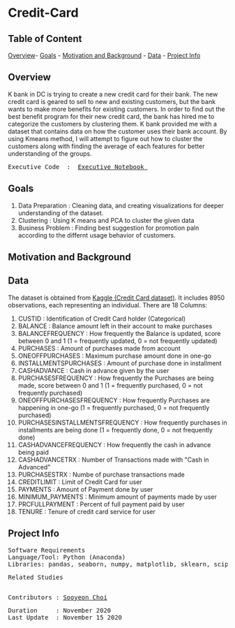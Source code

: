 # Credit-Card

## **Table of Content**

[Overview](https://github.com/schoi15-umbc/Credit-Card#overview)-
[Goals](https://github.com/schoi15-umbc/Credit-Card#goals) -
[Motivation and Background](https://github.com/schoi15-umbc/Credit-Card#motivation-and-background) -
[Data](https://github.com/schoi15-umbc/Credit-Card#data) -
[Project Info](https://github.com/schoi15-umbc/Credit-Card#project-info) 


## **Overview**

K bank in DC is trying to create a new credit card for their bank. The new credit card is geared to sell to new and existing customers, but the bank wants to make more benefits for existing customers. In order to find out the best benefit program for their new credit card, the bank has hired me to categorize the customers by clustering them. K bank provided me with a dataset that contains data on how the customer uses their bank account. By using Kmeans method, I will attempt to figure out how to cluster the customers along with finding the average of each features for better understanding of the groups.
  
<pre>
Executive Code  :  <a href=https://github.com/schoi15-umbc/Credit-Card/blob/main/Credit%20Card%20_Report.ipynb>Executive Notebook </a> </a>
</pre>

## **Goals**
1. Data Preparation     : Cleaning data, and creating visualizations for deeper understanding of the dataset. 
2. Clustering           : Using K means and PCA to cluster the given data
3. Business Problem     : Finding best suggestion for promotion paln according to the differnt usage behavior of customers. 

## **Motivation and Background**

## **Data**
The dataset is obtained from [Kaggle (Credit Card dataset)](https://www.kaggle.com/arjunbhasin2013/ccdata). It includes 8950 observations, each representing an individual. 
There are 18 Columns: 

1. CUSTID : Identification of Credit Card holder (Categorical)
2. BALANCE : Balance amount left in their account to make purchases 
3. BALANCEFREQUENCY : How frequently the Balance is updated, score between 0 and 1 (1 = frequently updated, 0 = not frequently updated)
4. PURCHASES : Amount of purchases made from account
5. ONEOFFPURCHASES : Maximum purchase amount done in one-go
6. INSTALLMENTSPURCHASES : Amount of purchase done in installment
7. CASHADVANCE : Cash in advance given by the user
8. PURCHASESFREQUENCY : How frequently the Purchases are being made, score between 0 and 1 (1 = frequently purchased, 0 = not frequently purchased)
9. ONEOFFPURCHASESFREQUENCY : How frequently Purchases are happening in one-go (1 = frequently purchased, 0 = not frequently purchased)
10. PURCHASESINSTALLMENTSFREQUENCY : How frequently purchases in installments are being done (1 = frequently done, 0 = not frequently done)
11. CASHADVANCEFREQUENCY : How frequently the cash in advance being paid
12. CASHADVANCETRX : Number of Transactions made with "Cash in Advanced"
13. PURCHASESTRX : Numbe of purchase transactions made
14. CREDITLIMIT : Limit of Credit Card for user
15. PAYMENTS : Amount of Payment done by user
16. MINIMUM_PAYMENTS : Minimum amount of payments made by user
17. PRCFULLPAYMENT : Percent of full payment paid by user
18. TENURE : Tenure of credit card service for user


## **Project Info**

<pre>
Software Requirements
Language/Tool: Python (Anaconda)
Libraries: pandas, seaborn, numpy, matplotlib, sklearn, scipy
</pre>

<pre>
Related Studies

</pre>

<pre>
Contributors : <a href=https://github.com/schoi15-umbc>Sooyeon Choi</a>
</pre>

<pre>
Duration     : November 2020
Last Update  : November 15 2020
</pre>
